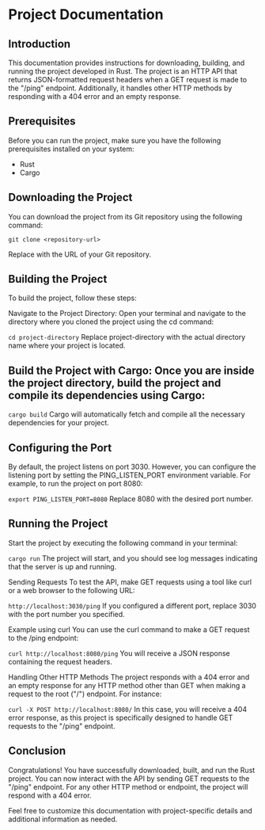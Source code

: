 # Project Documentation

## Introduction
This documentation provides instructions for downloading, building, and running the project developed in Rust. The project is an HTTP API that returns JSON-formatted request headers when a GET request is made to the "/ping" endpoint. Additionally, it handles other HTTP methods by responding with a 404 error and an empty response.

## Prerequisites
Before you can run the project, make sure you have the following prerequisites installed on your system:
- Rust
- Cargo

## Downloading the Project
You can download the project from its Git repository using the following command:

`git clone <repository-url> `

Replace <repository-url> with the URL of your Git repository.

## Building the Project
To build the project, follow these steps:

Navigate to the Project Directory: Open your terminal and navigate to the directory where you cloned the project using the cd command:

`cd project-directory`
Replace project-directory with the actual directory name where your project is located.

## Build the Project with Cargo: Once you are inside the project directory, build the project and compile its dependencies using Cargo:

`cargo build`
Cargo will automatically fetch and compile all the necessary dependencies for your project.

## Configuring the Port
By default, the project listens on port 3030. However, you can configure the listening port by setting the PING_LISTEN_PORT environment variable. For example, to run the project on port 8080:

`export PING_LISTEN_PORT=8080`
Replace 8080 with the desired port number.

## Running the Project
Start the project by executing the following command in your terminal:

`cargo run`
The project will start, and you should see log messages indicating that the server is up and running.

Sending Requests
To test the API, make GET requests using a tool like curl or a web browser to the following URL:

`http://localhost:3030/ping`
If you configured a different port, replace 3030 with the port number you specified.

Example using curl
You can use the curl command to make a GET request to the /ping endpoint:

`curl http://localhost:8080/ping`
You will receive a JSON response containing the request headers.

Handling Other HTTP Methods
The project responds with a 404 error and an empty response for any HTTP method other than GET when making a request to the root ("/") endpoint. For instance:

`curl -X POST http://localhost:8080/`
In this case, you will receive a 404 error response, as this project is specifically designed to handle GET requests to the "/ping" endpoint.

## Conclusion
Congratulations! You have successfully downloaded, built, and run the Rust project. You can now interact with the API by sending GET requests to the "/ping" endpoint. For any other HTTP method or endpoint, the project will respond with a 404 error.

Feel free to customize this documentation with project-specific details and additional information as needed.
